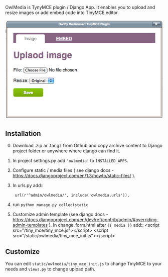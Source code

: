 OwlMedia is TynyMCE plugin / Django App. It enables you to upload and resize images or add embed code into TinyMCE editor.

![OwlMedia Screenshot](https://github.com/janislankovskis/owlmedia/raw/master/screenshot.png)

Installation
------------

0. Download .zip ar .tar.gz from Github and copy archive content to Django project folder or anywhere where django can find it.
1. In project settings.py add ``'owlmedia'`` to ``INSTALLED_APPS``.
2. Configure static / media files ( see django docs - https://docs.djangoproject.com/en/1.3/howto/static-files/ ).
3. In urls.py add::
	
		url(r'^admin/owlmedia/', include('owlmedia.urls')),

4. run ``python manage.py collectstatic``

5. Customize admin template (see django docs - https://docs.djangoproject.com/en/dev/ref/contrib/admin/#overriding-admin-templates ). In change_form.html after ``{{ media }}`` add::
	&lt;script src="/tiny_mce/tiny_mce.js"&gt;&lt;/script&gt;
	&lt;script src="/static/owlmedia/tiny_mce_init.js"&gt;&lt;/script&gt;

Customize
---------

You can edit ``static/owlmedia/tiny_mce_init.js`` to change TinyMCE to your needs 
and ``views.py`` to change upload path. 